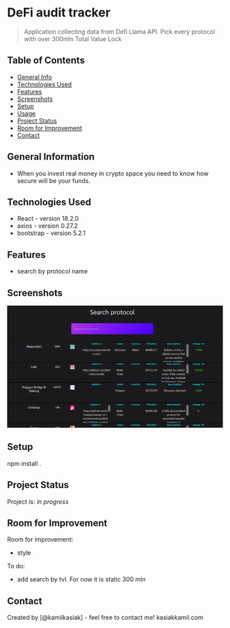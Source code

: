 # DeFi audit tracker

> Application collecting data from Defi Llama API. Pick every protocol with over 300mln Total Value Lock <!-- [_here_](https://www.example.com). -->

## Table of Contents

- [General Info](#general-information)
- [Technologies Used](#technologies-used)
- [Features](#features)
- [Screenshots](#screenshots)
- [Setup](#setup)
- [Usage](#usage)
- [Project Status](#project-status)
- [Room for Improvement](#room-for-improvement)
- [Contact](#contact)
<!-- * [License](#license) -->

## General Information

- When you invest real money in crypto space you need to know how secure will be your funds.
<!-- - What problem does it (intend to) solve?
- What is the purpose of your project?
- Why did you undertake it? -->

## Technologies Used

- React - version 18.2.0
- axios - version 0.27.2
- bootstrap - version 5.2.1

## Features

<!-- List the ready features here: -->

- search by protocol name

## Screenshots

![Example screenshot](./img/search.png)

## Setup

npm install .

## Project Status

Project is: _in progress_

<!-- / _complete_ / _no longer being worked on_. If you are no longer working on it, provide reasons why. -->

## Room for Improvement

<!-- Include areas you believe need improvement / could be improved. Also add TODOs for future development. -->

Room for improvement:

- style

To do:

- add search by tvl. For now it is static 300 mln

## Contact

Created by [@kamilkasiak] - feel free to contact me!
kasiakkamil.com
